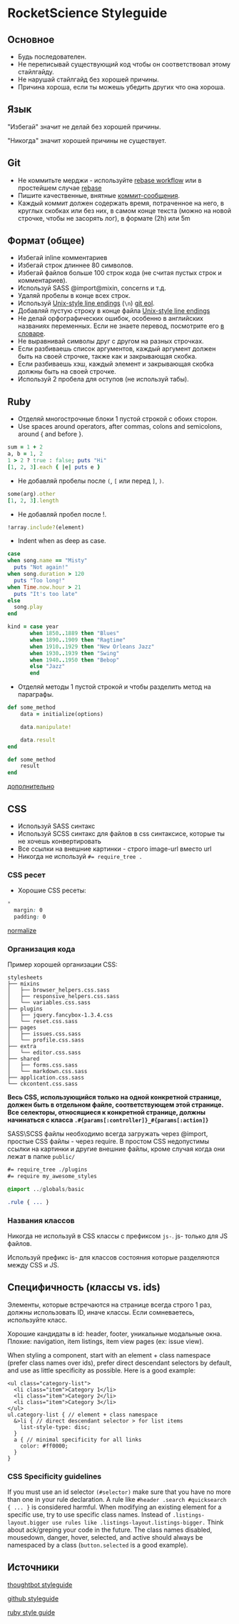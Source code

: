 # RocketScience Styleguide


## Основное

* Будь последователен.
* Не переписывай существующий код чтобы он соответствовал этому стайлгайду.
* Не нарушай стайлгайд без хорошей причины.
* Причина хороша, если ты можешь убедить других что она хороша.

## Язык

"Избегай" значит не делай без хорошей причины.

"Никогда" значит хорошей причины не существует.

## Git

* Не коммитьте мерджи - используйте [rebase workflow] или в простейшем случае [rebase]
* Пишите качественные, внятные [коммит-сообщения].
* Каждый коммит должен содержать время, потраченное на него, в круглых скобках или без них, в самом конце текста (можно на новой строчке, чтобы не засорять лог), в формате (2h) или 5m

[rebase]: https://github.com/rs-pro/styleguide/wiki/Git-Rebase
[rebase workflow]: http://mettadore.com/analysis/a-simple-git-rebase-workflow-explained/
[коммит-сообщения]: http://tbaggery.com/2008/04/19/a-note-about-git-commit-messages.html

## Формат (общее)

* Избегай inline комментариев
* Избегай строк длиннее 80 символов.
* Избегай файлов больше 100 строк кода (не считая пустых строк и комментариев).
* Используй SASS @import\@mixin, concerns и т.д.
* Удаляй пробелы в конце всех строк.
* Используй [Unix-style line endings] (`\n`) [git eol].
* Добавляй пустую строку в конце файла [Unix-style line endings]
* Не делай орфографических ошибок, особенно в английских названиях переменных. Если не знаете перевод, посмотрите его [в словаре].
* Не выравнивай символы друг с другом на разных строчках.
* Если разбиваешь список аргументов, каждый аргумент должен быть на своей строчке, также как и закрывающая скобка.
* Если разбиваешь хэш, каждый элемент и закрывающая скобка должны быть на своей строчке.
* Используй 2 пробела для оступов (не используй табы).

[git eol]: https://help.github.com/articles/dealing-with-line-endings
[в словаре]: http://slovari.yandex.ru/
[dot guideline example]: https://github.com/thoughtbot/guides/blob/master/style/samples/ruby.rb#L11
[Unix-style line endings]: http://unix.stackexchange.com/questions/23903/should-i-end-my-text-script-files-with-a-newline


## Ruby

* Отделяй многострочные блоки 1 пустой строкой с обоих сторон.
* Use spaces around operators, after commas, colons and semicolons, around { and before }.

```ruby
sum = 1 + 2
a, b = 1, 2
1 > 2 ? true : false; puts "Hi"
[1, 2, 3].each { |e| puts e }
```

* Не добавляй пробелы после `(`, `[` или перед `]`, `)`.

```ruby
some(arg).other
[1, 2, 3].length
```

* Не добавляй пробел после !.

```ruby
!array.include?(element)
```

* Indent when as deep as case.

```ruby
case
when song.name == "Misty"
  puts "Not again!"
when song.duration > 120
  puts "Too long!"
when Time.now.hour > 21
  puts "It's too late"
else
  song.play
end

kind = case year
       when 1850..1889 then "Blues"
       when 1890..1909 then "Ragtime"
       when 1910..1929 then "New Orleans Jazz"
       when 1930..1939 then "Swing"
       when 1940..1950 then "Bebop"
       else "Jazz"
       end
```

* Отделяй методы 1 пустой строкой и чтобы разделить метод на параграфы.

```ruby
def some_method
    data = initialize(options)

    data.manipulate!

    data.result
end

def some_method
    result
end
```

[дополнительно](https://github.com/styleguide/ruby)

## CSS

* Используй SASS синтакс
* Используй SCSS синтакс для файлов в css синтаксисе, которые ты не хочешь конвертировать
* Все ссылки на внешние картинки - строго image-url вместо url
* Никогда не используй ```#= require_tree .```

### CSS ресет

* Хорошие CSS ресеты:
```css
*
  margin: 0
  padding: 0
```

[normalize](http://necolas.github.io/normalize.css/)

### Организация кода

Пример хорошей организации CSS:

    stylesheets
    ├── mixins
    │   ├── browser_helpers.css.sass
    │   ├── responsive_helpers.css.sass
    │   └── variables.css.sass
    ├── plugins
    │   ├── jquery.fancybox-1.3.4.css
    │   └── reset.css.sass
    ├── pages
    │   ├── issues.css.sass
    │   └── profile.css.sass
    ├── extra
    │   └── editor.css.sass
    ├── shared
    │   ├── forms.css.sass
    │   └── markdown.css.sass
    ├── application.css.sass
    └── ckcontent.css.sass
    
**Весь CSS, использующийся только на одной конкретной странице, должен быть в отдельном файле, соответствующем этой странице. Все селекторы, относящиеся к конкретной странице, должны начинаться с класса ```.#{params[:controller]}_#{params[:action]}```**

SASS\SCSS файлы необходимо всегда загружать через @import, простые CSS файлы - через require. В простом CSS недопустимы ссылки на картинки и другие внешние файлы, кроме случая когда они лежат в папке ```public/```

```sass
#= require_tree ./plugins
#= require my_awesome_styles

@import ../globals/basic

.rule { ... }
```

### Названия классов

Никогда не используй в CSS классы с префиксом ```js-```. js- только для JS файлов.

Используй префикс is- для классов состояния которые разделяются между CSS и JS.

## Специфичность (классы vs. ids)

Элементы, которые встречаются на странице всегда строго 1 раз, должны использовать ID, иначе классы. Если сомневаетесь, используйте класс.

Хорошие кандидаты в id: header, footer, уникальные модальные окна.
Плохие: navigation, item listings, item view pages (ex: issue view).

When styling a component, start with an element + class namespace (prefer class names over ids), prefer direct descendant selectors by default, and use as little specificity as possible. Here is a good example:

    <ul class="category-list">
      <li class="item">Category 1</li>
      <li class="item">Category 2</li>
      <li class="item">Category 3</li>
    </ul>
    ul.category-list { // element + class namespace
      &>li { // direct descendant selector > for list items
        list-style-type: disc;
      }
      a { // minimal specificity for all links
        color: #ff0000;
      }
    }

### CSS Specificity guidelines

If you must use an id selector ```(#selector)``` make sure that you have no more than one in your rule declaration. A rule like ```#header .search #quicksearch { ... }``` is considered harmful.
When modifying an existing element for a specific use, try to use specific class names. Instead of ```.listings-layout.bigger use rules like .listings-layout.listings-bigger.``` Think about ack/greping your code in the future.
The class names disabled, mousedown, danger, hover, selected, and active should always be namespaced by a class (```button.selected``` is a good example).


## Источники

[thoughtbot styleguide](https://github.com/thoughtbot/guides)

[github styleguide](https://github.com/styleguide)

[ruby style guide](https://github.com/bbatsov/ruby-style-guide)
